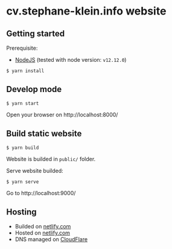 # cv.stephane-klein.info website

## Getting started

Prerequisite:

- [NodeJS](https://nodejs.org/en/) (tested with node version: `v12.12.0`)

```
$ yarn install
```

## Develop mode

```
$ yarn start
```

Open your browser on http://localhost:8000/


## Build static website

```
$ yarn build
```

Website is builded in `public/` folder.

Serve website builded:

```
$ yarn serve
```

Go to http://localhost:9000/


## Hosting

- Builded on [netlify.com](https://netlify.com)
- Hosted on [netlify.com](https://netlify.com)
- DNS managed on [CloudFlare](https://www.cloudflare.com/)